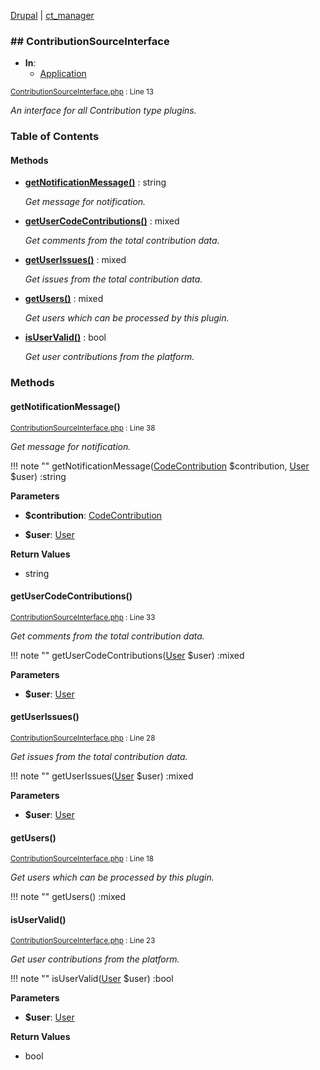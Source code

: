 
[Drupal](../namespaces/drupal.md) | [ct_manager](../namespaces/drupal-ct-manager.md)

### ## ContributionSourceInterface


- **In**:
    - [Application](../packages/Application.md)
  

<small>[ContributionSourceInterface.php](../files/web-modules-custom-ct-manager-src-contributionsourceinterface.md) : Line 13</small>

*An interface for all Contribution type plugins.*









### Table of Contents










#### Methods
- **[getNotificationMessage()](../classes/Drupal-ct-manager-ContributionSourceInterface.md#getnotificationmessage)**
           : string

  *Get message for notification.*

- **[getUserCodeContributions()](../classes/Drupal-ct-manager-ContributionSourceInterface.md#getusercodecontributions)**
           : mixed

  *Get comments from the total contribution data.*

- **[getUserIssues()](../classes/Drupal-ct-manager-ContributionSourceInterface.md#getuserissues)**
           : mixed

  *Get issues from the total contribution data.*

- **[getUsers()](../classes/Drupal-ct-manager-ContributionSourceInterface.md#getusers)**
           : mixed

  *Get users which can be processed by this plugin.*

- **[isUserValid()](../classes/Drupal-ct-manager-ContributionSourceInterface.md#isuservalid)**
           : bool

  *Get user contributions from the platform.*








### Methods

#### getNotificationMessage()

<small>[ContributionSourceInterface.php](../files/web-modules-custom-ct-manager-src-contributionsourceinterface.md) : Line 38</small>

*Get message for notification.*

!!! note ""
    getNotificationMessage([CodeContribution](../classes/Drupal-ct-manager-Data-CodeContribution.md) $contribution, [User](# "\Drupal\user\Entity\User") $user) :string




**Parameters**

- **$contribution**: [CodeContribution](../classes/Drupal-ct-manager-Data-CodeContribution.md)
    
- **$user**: [User](# "\Drupal\user\Entity\User")
    





**Return Values**
- string

#### getUserCodeContributions()

<small>[ContributionSourceInterface.php](../files/web-modules-custom-ct-manager-src-contributionsourceinterface.md) : Line 33</small>

*Get comments from the total contribution data.*

!!! note ""
    getUserCodeContributions([User](# "\Drupal\user\Entity\User") $user) :mixed




**Parameters**

- **$user**: [User](# "\Drupal\user\Entity\User")
    







#### getUserIssues()

<small>[ContributionSourceInterface.php](../files/web-modules-custom-ct-manager-src-contributionsourceinterface.md) : Line 28</small>

*Get issues from the total contribution data.*

!!! note ""
    getUserIssues([User](# "\Drupal\user\Entity\User") $user) :mixed




**Parameters**

- **$user**: [User](# "\Drupal\user\Entity\User")
    







#### getUsers()

<small>[ContributionSourceInterface.php](../files/web-modules-custom-ct-manager-src-contributionsourceinterface.md) : Line 18</small>

*Get users which can be processed by this plugin.*

!!! note ""
    getUsers() :mixed











#### isUserValid()

<small>[ContributionSourceInterface.php](../files/web-modules-custom-ct-manager-src-contributionsourceinterface.md) : Line 23</small>

*Get user contributions from the platform.*

!!! note ""
    isUserValid([User](# "\Drupal\user\Entity\User") $user) :bool




**Parameters**

- **$user**: [User](# "\Drupal\user\Entity\User")
    





**Return Values**
- bool


